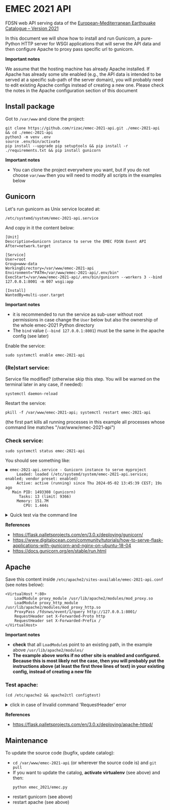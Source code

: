 # EMEC 2021 API

FDSN web API serving data of the
[European-Mediterranean Earthquake Catalogue – Version 2021](https://gfzpublic.gfz-potsdam.de/pubman/item/item_5023147)

In this document we will show how to install and run Gunicorn,
a pure-Python HTTP server for WSGI applications that will serve the API data
and then configure Apache to proxy pass specific url to gunicorn.

**Important notes**

  We assume that the hosting machine has already Apache installed. If Apache
  has already some site enabled (e.g., the API data is intended to be served
  at a specific sub-path of the server domain), you will probably need to edit 
  existing Apache configs instead of creating a new one. Please check the 
  notes in the Apache configuration section of this document


## Install package

Got to `/var/www` and clone the project:

```commandline
git clone https://github.com/rizac/emec-2021-api.git ./emec-2021-api && cd ./emec-2021-api
python3 -m venv .env
source .env/bin/activate
pip install --upgrade pip setuptools && pip install -r ./requirements.txt && pip install gunicorn
```

**Important notes**
- You can clone the project everywhere you want, but if you do not choose
  `var/www` then you will need to modify all scripts in the examples below

## Gunicorn

Let's run gunicorn as Unix service located at:

`/etc/systemd/system/emec-2021-api.service`

And copy in it the content below:

```
[Unit]
Description=Gunicorn instance to serve the EMEC FDSN Event API
After=network.target

[Service]
User=root
Group=www-data
WorkingDirectory=/var/www/emec-2021-api
Environment="PATH=/var/www/emec-2021-api/.env/bin"
ExecStart=/var/www/emec-2021-api/.env/bin/gunicorn --workers 3 --bind 127.0.0.1:8001 -m 007 wsgi:app

[Install]
WantedBy=multi-user.target
```

**Important notes** 
- it is recommended to run the service as sub-user without root permissions
in case change the `User` below but also the ownership of the whole emec-2021 Python
directory
- The `bind` value (`--bind 127.0.0.1:8001`) must be the same in the apache config 
 (see later)

Enable the service:
```commandline
sudo systemctl enable emec-2021-api
```

### (Re)start service:

Service file modified? (otherwise skip this step. 
You will be warned on the terminal later in any case, if needed):
```commandline
systemctl daemon-reload
```

Restart the service:
```commandline
pkill -f /var/www/emec-2021-api; systemctl restart emec-2021-api
```
(the first part kills all running processes in this example
all processes whose command line matches "/var/www/emec-2021-api")


### Check  service:

```commandline
sudo systemctl status emec-2021-api
```
You should see something like:
```commandline
● emec-2021-api.service - Gunicorn instance to serve myproject
     Loaded: loaded (/etc/systemd/system/emec-2021-api.service; enabled; vendor preset: enabled)
     Active: active (running) since Thu 2024-05-02 13:45:39 CEST; 19s ago
   Main PID: 1493308 (gunicorn)
      Tasks: 13 (limit: 9366)
     Memory: 151.7M
        CPU: 1.444s
```


<details>

<summary>Quick test via the command line</summary>

```commandline
gunicorn -w 4 -b 127.0.0.1:8001 wsgi:app
```

kill gunicorn (https://stackoverflow.com/questions/14604653/how-to-stop-gunicorn-properly)
```commandline
pkill gunicorn
```

</details>

**References**

  - https://flask.palletsprojects.com/en/3.0.x/deploying/gunicorn/
  - https://www.digitalocean.com/community/tutorials/how-to-serve-flask-applications-with-gunicorn-and-nginx-on-ubuntu-18-04
  - https://docs.gunicorn.org/en/stable/run.html


## Apache

Save this content inside `/etc/apache2/sites-available/emec-2021-api.conf`
(see notes below):

```
<VirtualHost *:80>
    LoadModule proxy_module /usr/lib/apache2/modules/mod_proxy.so
    LoadModule proxy_http_module /usr/lib/apache2/modules/mod_proxy_http.so
    ProxyPass /fdsnws/event/1/query http://127.0.0.1:8001/
    RequestHeader set X-Forwarded-Proto http
    RequestHeader set X-Forwarded-Prefix /
</VirtualHost>
```

**Important notes** 

- **check** that all `LoadModule`s point to an existing path, in the example
  above `/usr/lib/apache2/modules/` 
- **The example above works if no other site is enabled and configured. Because 
  this is most likely not the case, then you will probably put the 
  instructions above (at least the first three lines of text) 
  in your existing config, instead of creating a new
  file**

### Test apache:

```commandline
(cd /etc/apache2 && apache2ctl configtest)
```

<details>
<summary> click in case of Invalid command 'RequestHeader' error</summary>

```commandline
sudo a2enmod headers
```

and then restart apache:

```commandline
systemctl restart apache2  
# or service apache2 restart, depending on your installation
```
Ref: - https://www.brandcrock.com/how-to-fix-invalid-command-requestheader-in-the-server-configuration/
</details>

**References**

- https://flask.palletsprojects.com/en/3.0.x/deploying/apache-httpd/


## Maintenance

To update the source code (bugfix, update catalog):

 - `cd /var/www/emec-2021-api` (or wherever the source code is) and `git pull`
 - If you want to update the catalog, **activate virtualenv** (see above) and then:
   ```commandline
   python emec_2021/emec.py
   ```
  - restart gunicorn (see above) 
  - restart apache (see above)